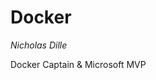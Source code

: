 <!-- .slide: data-background="images/Containers.jpg" style="text-align: center; vertical-align: middle; background: rgba(0, 0, 0, 0.5);" -->

# Docker

*Nicholas Dille*

Docker Captain & Microsoft MVP